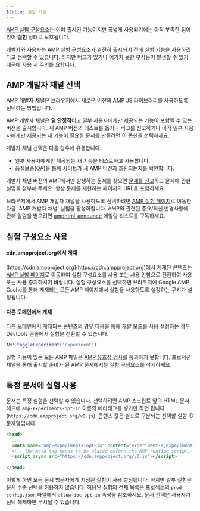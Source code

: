 ```yaml
---
$title: 실험 기능
---
```


[AMP 실험 구성요소](https://github.com/ampproject/amphtml/tree/master/tools/experiments)는
이미 출시된 기능이지만 폭넓게 사용되기에는 아직 부족한 점이 있어 **실험** 상태로 보호됩니다.

개발자와 사용자는 AMP 실험 구성요소가 완전히 출시되기 전에 실험 기능을 사용하겠다고 선택할 수 있습니다.
하지만 버그가 있거나 예기치 못한 부작용이 발생할 수 있기 때문에 사용 시 주의를 요합니다.

## AMP 개발자 채널 선택

AMP 개발자 채널은 브라우저에서 새로운 버전의 AMP JS 라이브러리를 사용하도록 선택하는 방법입니다.

AMP 개발자 채널은 **덜 안정적**이고 일부 사용자에게만 제공되는 기능이 포함될 수 있는 버전을 출시합니다. 새 AMP 버전의 테스트를 돕거나 버그를 신고하거나 아직 일부 사용자에게만 제공되는 새 기능이 필요한 문서를 만들려면 이 옵션을 선택하세요.

개발자 채널 선택은 다음 경우에 유용합니다.

- 일부 사용자에게만 제공되는 새 기능을 테스트하고 사용합니다.
- 품질보증(QA)을 통해 사이트가 새 AMP 버전과 호환되는지를 확인합니다.

개발자 채널 버전의 AMP에서만 발생하는 문제를 찾으면 [문제를 신고](https://github.com/ampproject/amphtml/issues/new)하고 문제에 관한 설명을 첨부해 주세요. 항상 문제를 재현하는 페이지의 URL을 포함하세요.

브라우저에서 AMP 개발자 채널을 사용하도록 선택하려면 [AMP 실험 페이지](https://cdn.ampproject.org/experiments.html)로 이동한 다음 'AMP 개발자 채널' 실험을 활성화합니다. AMP와 관련된 중요/최신 변경사항에 관해 알림을 받으려면 [amphtml-announce](https://groups.google.com/forum/#!forum/amphtml-announce) 메일링 리스트를 구독하세요.

## 실험 구성요소 사용

#### cdn.ampproject.org에서 게재

[https://cdn.ampproject.org](https://cdn.ampproject.org)에서 게재된 콘텐츠는 
[AMP 실험 페이지](https://cdn.ampproject.org/experiments.html)로 이동하여
실험 구성요소를 사용 또는 사용 안함으로 전환하여 사용 또는 사용 중지하시기 바랍니다. 실험 구성요소를 선택하면 브라우저에 Google AMP Cache를 통해 게재되는 모든 AMP 페이지에서 실험을 사용하도록 설정하는 쿠키가 설정됩니다.

#### 다른 도메인에서 게재

다른 도메인에서 게재되는 콘텐츠의 경우 다음을 통해 개발 모드를 사용 설정하는 경우 Devtools 콘솔에서 실험을 전환할 수 있습니다.

```js
AMP.toggleExperiment('experiment')
```

실험 기능이 있는 모든 AMP 파일은
[AMP 유효성 검사](/ko/docs/fundamentals/validate.html)를 통과하지 못합니다.
프로덕션 채널을 통해 출시할 준비가 된 AMP 문서에서는 실험 구성요소를 삭제하세요.

## 특정 문서에 실험 사용

문서는 특정 실험을 선택할 수 있습니다. 선택하려면 AMP 스크립트 앞의 HTML 문서 헤드에 `amp-experiments-opt-in` 이름의 메타태그를 넣기만 하면 됩니다(`https://cdn.ampproject.org/v0.js`). 콘텐츠 값은 쉼표로 구분되는 선택할 실험 ID 문자열입니다.

```html
<head>
  ...
  <meta name="amp-experiments-opt-in" content="experiment-a,experiment-b">
  <!-- The meta tag needs to be placed before the AMP runtime script.-->
  <script async src="https://cdn.ampproject.org/v0.js"></script>
  ...
</head>
```

이렇게 하면 모든 문서 방문자에게 지정된 실험이 사용 설정됩니다. 하지만 일부 실험은 문서 수준 선택을 허용하지 않습니다. 허용된 실험의 전체 목록은 프로젝트의 `prod-config.json` 파일에서 `allow-doc-opt-in` 속성을 참조하세요. 문서 선택은 사용자가 선택 해제하면 무시될 수 있습니다.
 
